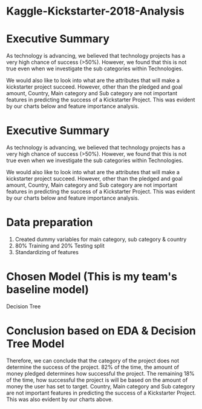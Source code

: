 # Kaggle-Kickstarter-2018-Analysis

# Executive Summary
As technology is advancing, we believed that technology projects has a very high chance of success (>50%). However, we found that this is not true even when we investigate the sub categories within Technologies.

We would also like to look into what are the attributes that will make a kickstarter project succeed. However, other than the pledged and goal amount, Country, Main category and Sub category are not important features in predicting the success of a Kickstarter Project. This was evident by our charts below and feature importance analysis.

# Executive Summary
As technology is advancing, we believed that technology projects has a very high chance of success (>50%). However, we found that this is not true even when we investigate the sub categories within Technologies.

We would also like to look into what are the attributes that will make a kickstarter project succeed. However, other than the pledged and goal amount, Country, Main category and Sub category are not important features in predicting the success of a Kickstarter Project. This was evident by our charts below and feature importance analysis.

# Data preparation
1) Created dummy variables for main category, sub category & country
2) 80% Training and 20% Testing split
3) Standardizing of features

# Chosen Model (This is my team's baseline model)
Decision Tree

# Conclusion based on EDA & Decision Tree Model
Therefore, we can conclude that the category of the project does not determine the success of the project. 82% of the time, the amount of money pledged determines how successful the project. 
The remaining 18% of the time, how successful the project is will be based on the amount of money the user has set to target. 
Country, Main category and Sub category are not important features in predicting the success of a Kickstarter Project. This was also evident by our charts above.
